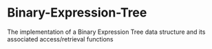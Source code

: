 # Binary-Expression-Tree
The implementation of a Binary Expression Tree data structure and its associated access/retrieval functions
